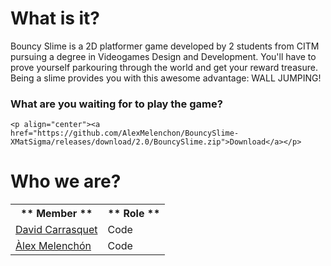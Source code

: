 # What is it?

Bouncy Slime is a 2D platformer game developed by 2 students from CITM pursuing a degree in Videogames Design and Development.
You'll have to prove yourself parkouring through the world and get your reward treasure. Being a slime provides you with this awesome advantage: WALL JUMPING! 
### What are you waiting for to play the game?

	<p align="center"><a href="https://github.com/AlexMelenchon/BouncySlime-XMatSigma/releases/download/2.0/BouncySlime.zip">Download</a></p>

# Who we are?

<table>
  <tr>
    <th>** Member **</th>
    <th>** Role **</th>
  </tr>
  <tr>
    <td> <a href="https://github.com/davidcarrasquet">David Carrasquet</a></td>
    <td> Code</td>
  </tr>
  <tr>
    <td><a href="https://github.com/AlexMelenchon">Àlex Melenchón</a></td>
    <td>Code</td>
  </tr>
</table>